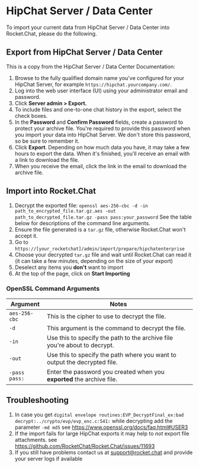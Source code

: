 # HipChat Server / Data Center

To import your current data from HipChat Server / Data Center into Rocket.Chat, please do the following.

## Export from HipChat Server / Data Center

This is a copy from the HipChat Server / Data Center Documentation:

1. Browse to the fully qualified domain name you've configured for your HipChat Server, for example `https://hipchat.yourcompany.com/`.
2. Log into the web user interface (UI) using your administrator email and password.
3. Click **Server admin > Export.**
4. To include files and one-to-one chat history in the export, select the check boxes.
5. In the **Password** and **Confirm Password** fields, create a password to protect your archive file. You're required to provide this password when you import your data into HipChat Server. We don't store this password, so be sure to remember it.
6. Click **Export**. Depending on how much data you have, it may take a few hours to export the data.  When it's finished, you'll receive an email with a link to download the file.
7. When you receive the email, click the link in the email to download the archive file.

## Import into Rocket.Chat

1. Decrypt the exported file: `openssl aes-256-cbc -d -in path_to_encrypted_file.tar.gz.aes -out path_to_decrypted_file.tar.gz -pass pass:your_password` See the table below for descriptions of the command line arguments.
2. Ensure the file generated is a `tar.gz` file, otherwise Rocket.Chat won't accept it.
3. Go to `https://[your_rocketchat]/admin/import/prepare/hipchatenterprise`
4. Choose your decrypted `tar.gz` file and wait until Rocket.Chat can read it (it can take a few minutes, depending on the size of your export)
5. Deselect any items you **don't** want to import
6. At the top of the page, click on **Start Importing**

### OpenSSL Command Arguments

| Argument | Notes |
| --- | --- |
| `aes-256-cbc` | This is the cipher to use to decrypt the file. |
| `-d` | This argument is the command to decrypt the file. |
| `-in` | Use this to specify the path to the archive file you're about to decrypt. |
| `-out` | Use this to specify the path where you want to output the decrypted file. |
| `-pass pass:` | Enter the password you created when you **exported** the archive file. |

## Troubleshooting

1. In case you get `digital envelope routines:EVP_DecryptFinal_ex:bad decrypt:../crypto/evp/evp_enc.c:541:` while decrypting add the parameter `-md md5` see <https://www.openssl.org/docs/faq.html#USER3>
2. If the import fails for large HipChat exports it may help to *not* export file attachments. see <https://github.com/RocketChat/Rocket.Chat/issues/11693>
3. If you still have problems contact us at support@rocket.chat and provide your server logs if available
